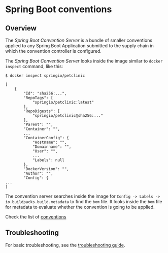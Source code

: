 # Spring Boot conventions

## Overview

The _Spring Boot Convention Server_ is a bundle of smaller conventions applied to any Spring Boot Application submitted to the supply chain in which the convention controller is configured.

The _Spring Boot Convention Server_ looks inside the image similar to `docker inspect` command, like this:

`$ docker inspect springio/petclinic`

```
[
    {
        "Id": "sha256:...",
        "RepoTags": [
            "springio/petclinic:latest"
        ],
        "RepoDigests": [
            "springio/petclinic@sha256:..."
        ],
        "Parent": "",
        "Container": "",
        ...
        "ContainerConfig": {
            "Hostname": "",
            "Domainname": "",
            "User": "",
            ...
            "Labels": null
        },
        "DockerVersion": "",
        "Author": "",
        "Config": {
...
]
```

The convention server searches inside the image for `Config -> Labels -> io.buildpacks.build.metadata` to find the `bom` file. It looks inside the `bom` file for metadata to evaluate whether the convention is going to be applied.

Check the list of [conventions](reference/CONVENTIONS.md)

## Troubleshooting

For basic troubleshooting, see the [troubleshooting guide](./troubleshooting.md).
